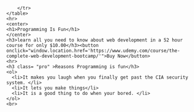 
<html>
<head>
  <meta charset="utf-8">
  <title>TinDog</title>
<!-- Google Font -->
  <link href="https://fonts.googleapis.com/css?family=Montserrat&display=swap" rel="stylesheet">
  <link href="https://fonts.googleapis.com/css?family=Montserrat|Ubuntu&display=swap" rel="stylesheet">
<!-- CSS Style sheets -->
  <link rel="stylesheet" href="https://stackpath.bootstrapcdn.com/bootstrap/4.4.1/css/bootstrap.min.css" integrity="sha384-Vkoo8x4CGsO3+Hhxv8T/Q5PaXtkKtu6ug5TOeNV6gBiFeWPGFN9MuhOf23Q9Ifjh" crossorigin="anonymous">
  <link rel="stylesheet" href="css/styles.css">
<!-- Fonts awsome -->
  <script defer src="https://use.fontawsome.com/releases/v5.0.7/js/all.js"></script>
  <link href="/fontawesome/css/all.css" rel="stylesheet">
  <script defer src="/fontawesome/js/all.js"></script>
  <link href="/css/fontawesome.css" rel="stylesheet">
  <link href="/css/brands.css" rel="stylesheet">
  <link href="/css/solid.css" rel="stylesheet">


  <script src="https://code.jquery.com/jquery-3.4.1.slim.min.js" integrity="sha384-J6qa4849blE2+poT4WnyKhv5vZF5SrPo0iEjwBvKU7imGFAV0wwj1yYfoRSJoZ+n" crossorigin="anonymous"></script>
  <script src="https://cdn.jsdelivr.net/npm/popper.js@1.16.0/dist/umd/popper.min.js" integrity="sha384-Q6E9RHvbIyZFJoft+2mJbHaEWldlvI9IOYy5n3zV9zzTtmI3UksdQRVvoxMfooAo" crossorigin="anonymous"></script>
  <script src="https://stackpath.bootstrapcdn.com/bootstrap/4.4.1/js/bootstrap.min.js" integrity="sha384-wfSDF2E50Y2D1uUdj0O3uMBJnjuUD4Ih7YwaYd1iqfktj0Uod8GCExl3Og8ifwB6" crossorigin="anonymous"></script>
</head>
  <body>
    <table>
        <tr>
       
  
        </tr>
    </table>
    <hr>
    <center>
    <h1>Programming Is Fun</h1>
    </center>
    <h3>learn all you need to know about web development in a 52 hour course for only $10.00</h3><button                onclick="window.location.href='https://www.udemy.com/course/the-complete-web-development-bootcamp/'">Buy Now</button>
    <hr>
    <h3 class= "pro" >Reasons Programming is fun</h3>
    <ol>
      <li>It makes you laugh when you finally get past the CIA security system. </li>
      <li>It lets you make things</li>
      <li>It is a good thing to do when your bored. </li>
    </ol>
    <br>
  <head>
<html>


